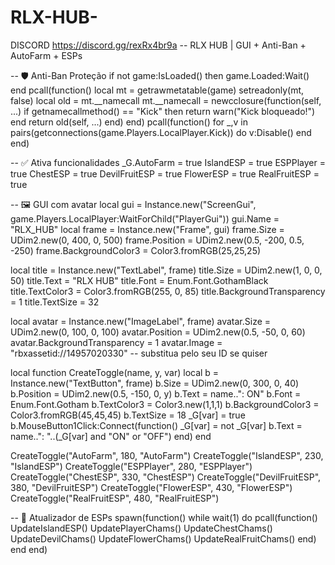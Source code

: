 # RLX-HUB-
DISCORD https://discord.gg/rexRx4br9a
-- RLX HUB | GUI + Anti-Ban + AutoFarm + ESPs

-- 🛡️ Anti-Ban Proteção
if not game:IsLoaded() then game.Loaded:Wait() end
pcall(function()
    local mt = getrawmetatable(game)
    setreadonly(mt, false)
    local old = mt.__namecall
    mt.__namecall = newcclosure(function(self, ...)
        if getnamecallmethod() == "Kick" then return warn("Kick bloqueado!") end
        return old(self, ...)
    end)
end)
pcall(function()
    for _,v in pairs(getconnections(game.Players.LocalPlayer.Kick)) do v:Disable() end
end)

-- ✅ Ativa funcionalidades
_G.AutoFarm = true
IslandESP = true
ESPPlayer = true
ChestESP = true
DevilFruitESP = true
FlowerESP = true
RealFruitESP = true

-- 🖼️ GUI com avatar
local gui = Instance.new("ScreenGui", game.Players.LocalPlayer:WaitForChild("PlayerGui"))
gui.Name = "RLX_HUB"
local frame = Instance.new("Frame", gui)
frame.Size = UDim2.new(0, 400, 0, 500)
frame.Position = UDim2.new(0.5, -200, 0.5, -250)
frame.BackgroundColor3 = Color3.fromRGB(25,25,25)

local title = Instance.new("TextLabel", frame)
title.Size = UDim2.new(1, 0, 0, 50)
title.Text = "RLX HUB"
title.Font = Enum.Font.GothamBlack
title.TextColor3 = Color3.fromRGB(255, 0, 85)
title.BackgroundTransparency = 1
title.TextSize = 32

local avatar = Instance.new("ImageLabel", frame)
avatar.Size = UDim2.new(0, 100, 0, 100)
avatar.Position = UDim2.new(0.5, -50, 0, 60)
avatar.BackgroundTransparency = 1
avatar.Image = "rbxassetid://14957020330" -- substitua pelo seu ID se quiser

local function CreateToggle(name, y, var)
    local b = Instance.new("TextButton", frame)
    b.Size = UDim2.new(0, 300, 0, 40)
    b.Position = UDim2.new(0.5, -150, 0, y)
    b.Text = name..": ON"
    b.Font = Enum.Font.Gotham
    b.TextColor3 = Color3.new(1,1,1)
    b.BackgroundColor3 = Color3.fromRGB(45,45,45)
    b.TextSize = 18
    _G[var] = true
    b.MouseButton1Click:Connect(function()
        _G[var] = not _G[var]
        b.Text = name..": "..(_G[var] and "ON" or "OFF")
    end)
end

CreateToggle("AutoFarm", 180, "AutoFarm")
CreateToggle("IslandESP", 230, "IslandESP")
CreateToggle("ESPPlayer", 280, "ESPPlayer")
CreateToggle("ChestESP", 330, "ChestESP")
CreateToggle("DevilFruitESP", 380, "DevilFruitESP")
CreateToggle("FlowerESP", 430, "FlowerESP")
CreateToggle("RealFruitESP", 480, "RealFruitESP")

-- 🔁 Atualizador de ESPs
spawn(function()
    while wait(1) do
        pcall(function()
            UpdateIslandESP()
            UpdatePlayerChams()
            UpdateChestChams()
            UpdateDevilChams()
            UpdateFlowerChams()
            UpdateRealFruitChams()
        end)
    end
end)
